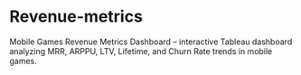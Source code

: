 # Revenue-metrics
Mobile Games Revenue Metrics Dashboard – interactive Tableau dashboard analyzing MRR, ARPPU, LTV, Lifetime, and Churn Rate trends in mobile games.
